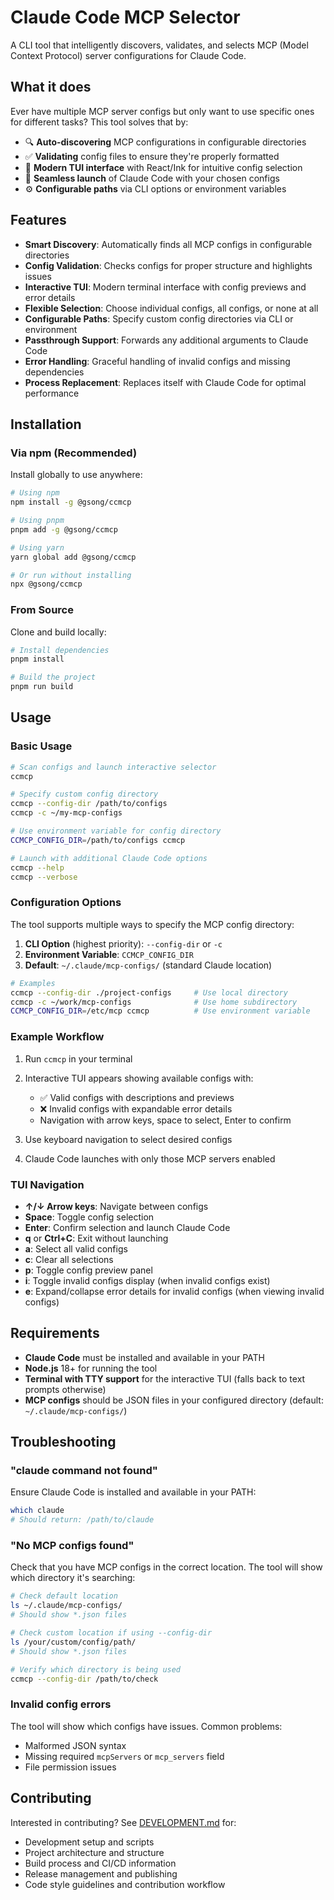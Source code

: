 # Claude Code MCP Selector

A CLI tool that intelligently discovers, validates, and selects MCP (Model Context Protocol) server configurations for Claude Code.

## What it does

Ever have multiple MCP server configs but only want to use specific ones for different tasks? This tool solves that by:

- 🔍 **Auto-discovering** MCP configurations in configurable directories
- ✅ **Validating** config files to ensure they're properly formatted
- 🎯 **Modern TUI interface** with React/Ink for intuitive config selection
- 🚀 **Seamless launch** of Claude Code with your chosen configs
- ⚙️ **Configurable paths** via CLI options or environment variables

## Features

- **Smart Discovery**: Automatically finds all MCP configs in configurable directories
- **Config Validation**: Checks configs for proper structure and highlights issues
- **Interactive TUI**: Modern terminal interface with config previews and error details
- **Flexible Selection**: Choose individual configs, all configs, or none at all
- **Configurable Paths**: Specify custom config directories via CLI or environment
- **Passthrough Support**: Forwards any additional arguments to Claude Code
- **Error Handling**: Graceful handling of invalid configs and missing dependencies
- **Process Replacement**: Replaces itself with Claude Code for optimal performance

## Installation

### Via npm (Recommended)

Install globally to use anywhere:

```bash
# Using npm
npm install -g @gsong/ccmcp

# Using pnpm
pnpm add -g @gsong/ccmcp

# Using yarn
yarn global add @gsong/ccmcp

# Or run without installing
npx @gsong/ccmcp
```

### From Source

Clone and build locally:

```bash
# Install dependencies
pnpm install

# Build the project
pnpm run build
```

## Usage

### Basic Usage

```bash
# Scan configs and launch interactive selector
ccmcp

# Specify custom config directory
ccmcp --config-dir /path/to/configs
ccmcp -c ~/my-mcp-configs

# Use environment variable for config directory
CCMCP_CONFIG_DIR=/path/to/configs ccmcp

# Launch with additional Claude Code options
ccmcp --help
ccmcp --verbose
```

### Configuration Options

The tool supports multiple ways to specify the MCP config directory:

1. **CLI Option** (highest priority): `--config-dir` or `-c`
2. **Environment Variable**: `CCMCP_CONFIG_DIR`
3. **Default**: `~/.claude/mcp-configs/` (standard Claude location)

```bash
# Examples
ccmcp --config-dir ./project-configs     # Use local directory
ccmcp -c ~/work/mcp-configs              # Use home subdirectory
CCMCP_CONFIG_DIR=/etc/mcp ccmcp          # Use environment variable
```

### Example Workflow

1. Run `ccmcp` in your terminal
2. Interactive TUI appears showing available configs with:
   - ✅ Valid configs with descriptions and previews
   - ❌ Invalid configs with expandable error details
   - Navigation with arrow keys, space to select, Enter to confirm

3. Use keyboard navigation to select desired configs
4. Claude Code launches with only those MCP servers enabled

### TUI Navigation

- **↑/↓ Arrow keys**: Navigate between configs
- **Space**: Toggle config selection
- **Enter**: Confirm selection and launch Claude Code
- **q** or **Ctrl+C**: Exit without launching
- **a**: Select all valid configs
- **c**: Clear all selections
- **p**: Toggle config preview panel
- **i**: Toggle invalid configs display (when invalid configs exist)
- **e**: Expand/collapse error details for invalid configs (when viewing invalid configs)

## Requirements

- **Claude Code** must be installed and available in your PATH
- **Node.js** 18+ for running the tool
- **Terminal with TTY support** for the interactive TUI (falls back to text prompts otherwise)
- **MCP configs** should be JSON files in your configured directory (default: `~/.claude/mcp-configs/`)

## Troubleshooting

### "claude command not found"

Ensure Claude Code is installed and available in your PATH:

```bash
which claude
# Should return: /path/to/claude
```

### "No MCP configs found"

Check that you have MCP configs in the correct location. The tool will show which directory it's searching:

```bash
# Check default location
ls ~/.claude/mcp-configs/
# Should show *.json files

# Check custom location if using --config-dir
ls /your/custom/config/path/
# Should show *.json files

# Verify which directory is being used
ccmcp --config-dir /path/to/check
```

### Invalid config errors

The tool will show which configs have issues. Common problems:

- Malformed JSON syntax
- Missing required `mcpServers` or `mcp_servers` field
- File permission issues

## Contributing

Interested in contributing? See [DEVELOPMENT.md](DEVELOPMENT.md) for:

- Development setup and scripts
- Project architecture and structure
- Build process and CI/CD information
- Release management and publishing
- Code style guidelines and contribution workflow
